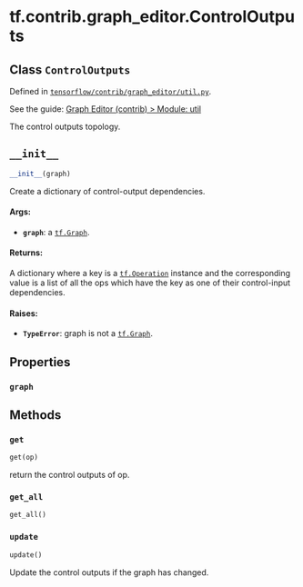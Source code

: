 <div itemscope itemtype="http://developers.google.com/ReferenceObject">
<meta itemprop="name" content="tf.contrib.graph_editor.ControlOutputs" />
<meta itemprop="path" content="Stable" />
<meta itemprop="property" content="graph"/>
<meta itemprop="property" content="__init__"/>
<meta itemprop="property" content="get"/>
<meta itemprop="property" content="get_all"/>
<meta itemprop="property" content="update"/>
</div>

# tf.contrib.graph_editor.ControlOutputs

## Class `ControlOutputs`





Defined in [`tensorflow/contrib/graph_editor/util.py`](https://www.tensorflow.org/code/tensorflow/contrib/graph_editor/util.py).

See the guide: [Graph Editor (contrib) > Module: util](../../../../../api_guides/python/contrib.graph_editor.md#Module_util)

The control outputs topology.

<h2 id="__init__"><code>__init__</code></h2>

``` python
__init__(graph)
```

Create a dictionary of control-output dependencies.

#### Args:

* <b>`graph`</b>: a <a href="../../../tf/Graph.md"><code>tf.Graph</code></a>.

#### Returns:

A dictionary where a key is a <a href="../../../tf/Operation.md"><code>tf.Operation</code></a> instance and the
   corresponding value is a list of all the ops which have the key
   as one of their control-input dependencies.

#### Raises:

* <b>`TypeError`</b>: graph is not a <a href="../../../tf/Graph.md"><code>tf.Graph</code></a>.



## Properties

<h3 id="graph"><code>graph</code></h3>





## Methods

<h3 id="get"><code>get</code></h3>

``` python
get(op)
```

return the control outputs of op.

<h3 id="get_all"><code>get_all</code></h3>

``` python
get_all()
```



<h3 id="update"><code>update</code></h3>

``` python
update()
```

Update the control outputs if the graph has changed.



